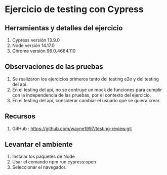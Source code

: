 # Ejercicio de testing con Cypress

## Herramientas y detalles del ejercicio

1. Cypress versión 13.9.0
2. Node versión 14.17.0
3. Chrome versión 96.0.4664.110

## Observaciones de las pruebas

1. Se realizaron los ejercicios primeros tanto del testing e2e y del testing del api.
2. En el testing del api, no se contruye un mock de funciones para cumplir con la independencia de las pruebas, por el contexto del ejercicio.
3. En el testing del api, considerar cambiar el usuario que se quiera crear.

## Recursos

1. GitHub : https://github.com/wayne1997/testing-review.git

## Levantar el ambiente
1. Instalar los paquetes de Node
2. Usar el comando npm run cypress:open
3. Seleccionar el navegador.